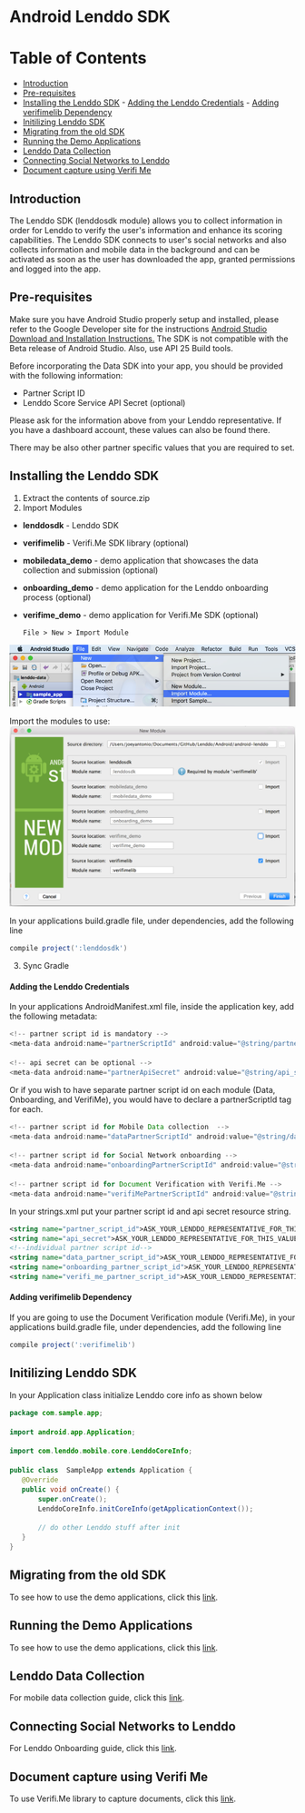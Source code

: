 # Android Lenddo SDK


Table of Contents
=================

- [Introduction](#introduction)
- [Pre-requisites](#pre-requisites)
- [Installing the Lenddo SDK](#installing-the-lenddo-sdk)
        - [Adding the Lenddo Credentials](#adding-the-lenddo-credentials)
        - [Adding verifimelib Dependency](#adding-verifimelib-dependency)
- [Initilizing Lenddo SDK](#initilizing-lenddo-sdk)
- [Migrating from the old SDK](#migrating-from-the-old-sdk)
- [Running the Demo Applications](#running-the-demo-applications)
- [Lenddo Data Collection](#lenddo-data-collection)
- [Connecting Social Networks to Lenddo](#connecting-social-networks-to-lenddo)
- [Document capture using Verifi Me](#document-capture-using-verifi-me)

## Introduction
The Lenddo SDK (lenddosdk module) allows you to collect information in order for Lenddo to verify the user's information and enhance its scoring capabilities. The Lenddo SDK connects to user's social networks and also collects information and mobile data in the background and can be activated as soon as the user has downloaded the app, granted permissions and logged into the app.

## Pre-requisites
Make sure you have Android Studio properly setup and installed, please refer to the Google Developer site for the instructions [Android Studio Download and Installation Instructions.](https://developer.android.com/sdk/index.html) The SDK is not compatible with the Beta release of Android Studio. Also, use API 25 Build tools.

Before incorporating the Data SDK into your app, you should be provided with the following information:

 * Partner Script ID
 * Lenddo Score Service API Secret (optional)

Please ask for the information above from your Lenddo representative. If you have a dashboard account, these values can also be found there.

There may be also other partner specific values that you are required to set.

## Installing the Lenddo SDK

1. Extract the contents of source.zip
2. Import Modules

 + **lenddosdk** - Lenddo SDK
 + **verifimelib** - Verifi.Me SDK library (optional)
 + **mobiledata_demo** - demo application that showcases the data collection and submission (optional)
 + **onboarding_demo** - demo application for the Lenddo onboarding process (optional)
 + **verifime_demo** - demo application for Verifi.Me SDK (optional)
       
       File > New > Import Module
![](https://github.com/Lenddo/android-lenddo/blob/master/wiki/file_new_import-module.png)
       
 Import the modules to use:
![](https://github.com/Lenddo/android-lenddo/blob/master/wiki/import_selected_modules.png)


In your applications build.gradle file, under dependencies, add the following line

```gradle
compile project(':lenddosdk')
```

3. Sync Gradle

#### Adding the Lenddo Credentials

In your applications AndroidManifest.xml file, inside the application key, add the following metadata:

```gradle
<!-- partner script id is mandatory -->
<meta-data android:name="partnerScriptId" android:value="@string/partner_script_id" />

<!-- api secret can be optional -->
<meta-data android:name="partnerApiSecret" android:value="@string/api_secret" />
```

Or if you wish to have separate partner script id on each module (Data, Onboarding, and VerifiMe), you would have to declare a partnerScriptId tag for each.
```gradle
<!-- partner script id for Mobile Data collection  -->
<meta-data android:name="dataPartnerScriptId" android:value="@string/data_partner_script_id" />

<!-- partner script id for Social Network onboarding -->
<meta-data android:name="onboardingPartnerScriptId" android:value="@string/onboarding_partner_script_id" />

<!-- partner script id for Document Verification with Verifi.Me -->
<meta-data android:name="verifiMePartnerScriptId" android:value="@string/verifi_me_partner_script_id" />

```

In your strings.xml put your partner script id and api secret resource string.

```xml
<string name="partner_script_id">ASK_YOUR_LENDDO_REPRESENTATIVE_FOR_THIS_VALUE</string>
<string name="api_secret">ASK_YOUR_LENDDO_REPRESENTATIVE_FOR_THIS_VALUE</string>
<!--individual partner script id-->
<string name="data_partner_script_id">ASK_YOUR_LENDDO_REPRESENTATIVE_FOR_THIS_VALUE</string>
<string name="onboarding_partner_script_id">ASK_YOUR_LENDDO_REPRESENTATIVE_FOR_THIS_VALUE</string>
<string name="verifi_me_partner_script_id">ASK_YOUR_LENDDO_REPRESENTATIVE_FOR_THIS_VALUE</string>
```

#### Adding verifimelib Dependency

If you are going to use the Document Verification module (Verifi.Me), in your applications build.gradle file, under dependencies, add the following line

```gradle
compile project(':verifimelib')
```
## Initilizing Lenddo SDK
In your Application class initialize Lenddo core info as shown below 

```java
package com.sample.app;

import android.app.Application;

import com.lenddo.mobile.core.LenddoCoreInfo;

public class  SampleApp extends Application {
   @Override
   public void onCreate() {
       super.onCreate();
       LenddoCoreInfo.initCoreInfo(getApplicationContext());

       // do other Lenddo stuff after init
   }
}
```

## Migrating from the old SDK

To see how to use the demo applications, click this [link](wiki/migration.md).

## Running the Demo Applications

To see how to use the demo applications, click this [link](wiki/demo.md).

## Lenddo Data Collection

For mobile data collection guide, click this [link](wiki/datasdk.md).

## Connecting Social Networks to Lenddo

For Lenddo Onboarding guide, click this [link](wiki/onboardingsdk.md).

## Document capture using Verifi Me

To use Verifi.Me library to capture documents, click this [link](wiki/verifime.md).
